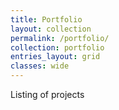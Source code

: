 ```yaml
---
title: Portfolio
layout: collection
permalink: /portfolio/
collection: portfolio
entries_layout: grid
classes: wide
---
```


Listing of projects
